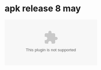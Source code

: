 # apk release 8 may
![download apk](https://github.com/suraj-khot-19/img/blob/main/app-release.apk)
